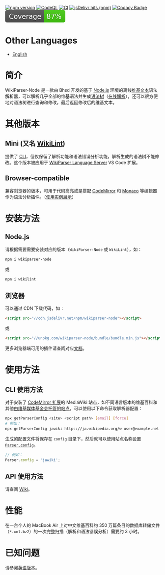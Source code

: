 [![npm version](https://badge.fury.io/js/wikiparser-node.svg)](https://www.npmjs.com/package/wikiparser-node)
[![CodeQL](https://github.com/bhsd-harry/wikiparser-node/actions/workflows/codeql.yml/badge.svg)](https://github.com/bhsd-harry/wikiparser-node/actions/workflows/codeql.yml)
[![CI](https://github.com/bhsd-harry/wikiparser-node/actions/workflows/node.js.yml/badge.svg)](https://github.com/bhsd-harry/wikiparser-node/actions/workflows/node.js.yml)
[![jsDelivr hits (npm)](https://img.shields.io/jsdelivr/npm/hm/wikiparser-node)](https://www.npmjs.com/package/wikiparser-node)
[![Codacy Badge](https://app.codacy.com/project/badge/Grade/a2fbe7641031451baca2947ae6d7891f)](https://app.codacy.com/gh/bhsd-harry/wikiparser-node/dashboard)
![Istanbul coverage](./coverage/badge.svg)

# Other Languages

- [English](./README.md)

# 简介

WikiParser-Node 是一款由 Bhsd 开发的基于 [Node.js](https://nodejs.org/) 环境的离线[维基文本](https://www.mediawiki.org/wiki/Wikitext)语法解析器，可以解析几乎全部的维基语法并生成[语法树](https://en.wikipedia.org/wiki/Abstract_syntax_tree)（[在线解析](https://bhsd-harry.github.io/wikiparser-node/#editor)），还可以很方便地对语法树进行查询和修改，最后返回修改后的维基文本。

# 其他版本

## Mini (又名 [WikiLint](https://www.npmjs.com/package/wikilint))

提供了 [CLI](https://en.wikipedia.org/wiki/Command-line_interface)，但仅保留了解析功能和语法错误分析功能，解析生成的语法树不能修改。这个版本被应用于 [WikiParser Language Server](https://marketplace.visualstudio.com/items?itemName=Bhsd.vscode-extension-wikiparser) VS Code 扩展。

## Browser-compatible

兼容浏览器的版本，可用于代码高亮或是搭配 [CodeMirror](https://codemirror.net/) 和 [Monaco](https://microsoft.github.io/monaco-editor/) 等编辑器作为语法分析插件。（[使用实例展示](https://bhsd-harry.github.io/wikiparser-node)）

# 安装方法

## Node.js

请根据需要需要安装对应的版本（`WikiParser-Node` 或 `WikiLint`），如：

```sh
npm i wikiparser-node
```

或

```sh
npm i wikilint
```

## 浏览器

可以通过 CDN 下载代码，如：

```html
<script src="//cdn.jsdelivr.net/npm/wikiparser-node"></script>
```

或

```html
<script src="//unpkg.com/wikiparser-node/bundle/bundle.min.js"></script>
```

更多浏览器端可用的插件请查阅对应[文档](https://github.com/bhsd-harry/wikiparser-node/wiki/Browser)。

# 使用方法

## CLI 使用方法

对于安装了 [CodeMirror 扩展](https://mediawiki.org/wiki/Extension:CodeMirror)的 MediaWiki 站点，如不同语言版本的维基百科和其他[由维基媒体基金会托管的站点](https://meta.wikimedia.org/wiki/Special:SiteMatrix)，可以使用以下命令获取解析器配置：

```sh
npx getParserConfig <site> <script path> [email] [force]
# 例如：
npx getParserConfig jawiki https://ja.wikipedia.org/w user@example.net
```

生成的配置文件将保存在 `config` 目录下，然后就可以使用站点名称设置 [`Parser.config`](https://github.com/bhsd-harry/wikiparser-node/wiki/Parser#config)。

```javascript
// 例如：
Parser.config = 'jawiki';
```

## API 使用方法

请查阅 [Wiki](https://github.com/bhsd-harry/wikiparser-node/wiki)。

# 性能

在一台个人的 MacBook Air 上对中文维基百科约 350 万篇条目的数据库转储文件（`*.xml.bz2`）的一次完整扫描（解析和语法错误分析）需要约 3 小时。

# 已知问题

请参阅[英语版本](./README.md#known-issues)。
